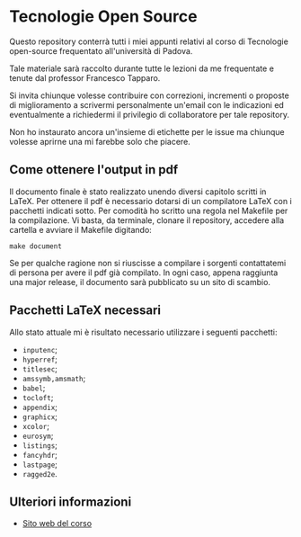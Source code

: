 Tecnologie Open Source
======================

Questo repository conterrà tutti i miei appunti relativi al corso di Tecnologie open-source frequentato all'università di Padova.

Tale materiale sarà raccolto durante tutte le lezioni da me frequentate e tenute dal professor Francesco Tapparo.

Si invita chiunque volesse contribuire con correzioni, incrementi o proposte di miglioramento a scrivermi personalmente un'email con le indicazioni ed eventualmente a richiedermi il privilegio di collaboratore per tale repository.

Non ho instaurato ancora un'insieme di etichette per le issue ma chiunque volesse aprirne una mi farebbe solo che piacere.

Come ottenere l'output in pdf
-----------------------------

Il documento finale è stato realizzato unendo diversi capitolo scritti in LaTeX. Per ottenere il pdf è necessario dotarsi di un compilatore LaTeX con i pacchetti indicati sotto. Per comodità ho scritto una regola nel Makefile per la compilazione. Vi basta, da terminale, clonare il repository, accedere alla cartella e avviare il Makefile digitando:

`make document`

Se per qualche ragione non si riuscisse a compilare i sorgenti contattatemi di persona per avere il pdf già compilato. In ogni caso, appena raggiunta una major release, il documento sarà pubblicato su un sito di scambio.

Pacchetti LaTeX necessari
-------------------------

Allo stato attuale mi è risultato necessario utilizzare i seguenti pacchetti:

* `inputenc`;
* `hyperref`;
* `titlesec`;
* `amssymb,amsmath`;
* `babel`;
* `tocloft`;
* `appendix`;
* `graphicx`;
* `xcolor`;
* `eurosym`;
* `listings`;
* `fancyhdr`;
* `lastpage`;
* `ragged2e`.

Ulteriori informazioni
---------------------

* [Sito web del corso](http://www.math.unipd.it/~tapparo/TOS/index.html)
